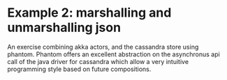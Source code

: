 Example 2: marshalling and unmarshalling json
=====

An exercise combining akka actors, and the cassandra store using phantom. Phantom offers an excellent abstraction on the asynchronus api call of the java driver  for cassandra which allow a very intuitive programming style based on future compositions.

